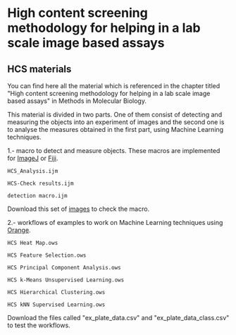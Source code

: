 # High content screening methodology for helping in a lab scale image based assays

## HCS materials

You can find here all the material which is referenced in the chapter titled "High content screening methodology for helping in a lab scale image based assays" in Methods in Molecular Biology.

This material is divided in two parts. One of them consist of detecting and measuring the objects into an experiment of images and the second one is to analyse the measures obtained in the first part, using Machine Learning techniques.
      
1.- macro to detect and measure objects. These macros are implemented for [ImageJ](http://imagej.nih.gov/ij/) or [Fiji](https://fiji.sc/).

	HCS_Analysis.ijm
	
	HCS-Check results.ijm
	
	detection macro.ijm
	
Download this set of [images](https://drive.google.com/open?id=1F6ZBhwxCxLeJn1DySYX7s2bK2WhRPR-4) to check the macro.
						
2.- workflows of examples to work on Machine Learning techniques using [Orange](https://orange.biolab.si/).

	HCS Heat Map.ows
	
	HCS Feature Selection.ows
	
	HCS Principal Component Analysis.ows
	
	HCS k-Means Unsupervised Learning.ows
	
	HCS Hierarchical Clustering.ows
	
	HCS kNN Supervised Learning.ows
	
Download the files called "ex_plate_data.csv" and "ex_plate_data_class.csv" to test the workflows.
